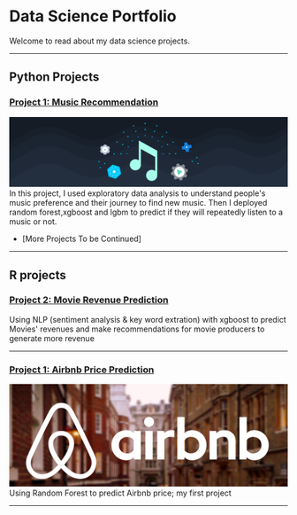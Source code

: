 # Data Science Portfolio
Welcome to read about my data science projects.

---
## Python Projects

### [Project 1: Music Recommendation](https://github.com/yutinggong/PythonProjectMusicRecommendation/blob/master/music%20recommendation%20project%20(Three%20Models).ipynb/)
<img src="images/music.png?raw=true"/>
In this project, I used exploratory data analysis to understand people's music preference and their journey to find new music. Then I deployed random forest,xgboost and lgbm to predict if they will repeatedly listen to a music or not.

- [More Projects To be Continued]

---


## R projects
### [Project 2: Movie Revenue Prediction](/MovieProject)
Using NLP (sentiment analysis & key word extration) with xgboost to predict Movies' revenues and make recommendations for movie producers to generate more revenue

---

### [Project 1: Airbnb Price Prediction](http://rpubs.com/YTCAT/444778/)
<img src="images/airbnb2.png?raw=true"/>
Using Random Forest to predict Airbnb price; my first project

---
